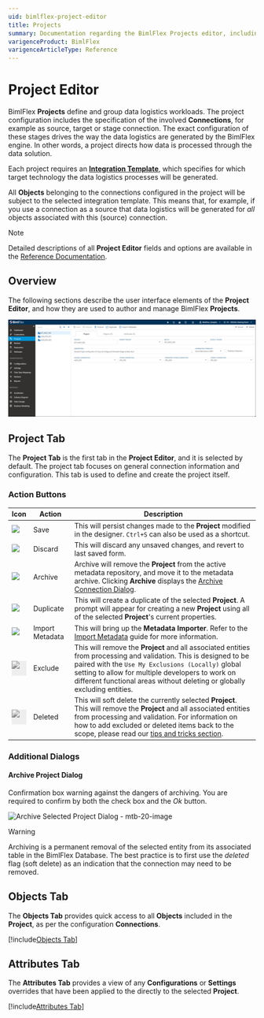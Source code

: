 ```yaml
---
uid: bimlflex-project-editor
title: Projects
summary: Documentation regarding the BimlFlex Projects editor, including editor fields, action buttons, field descriptions, setting options, and overrides.
varigenceProduct: BimlFlex
varigenceArticleType: Reference
---
```

# Project Editor

BimlFlex **Projects** define and group data logistics workloads. The project configuration includes the specification of the involved **Connections**, for example as source, target or stage connection. The exact configuration of these stages drives the way the data logistics are generated by the BimlFlex engine. In other words, a project directs how data is processed through the data solution.

Each project requires an [**Integration Template**](xref:bimlflex-concepts-integration-template), which specifies for which target technology the data logistics processes will be generated.

All **Objects** belonging to the connections configured in the project will be subject to the selected integration template. This means that, for example, if you use a connection as a source that data logistics will be generated for _all_ objects associated with this (source) connection.

> [!NOTE]
> Detailed descriptions of all **Project Editor** fields and options are available in the [Reference Documentation](xref:bimlflex-app-reference-documentation-Projects).

## Overview

The following sections describe the user interface elements of the **Project Editor**, and how they are used to author and manage BimlFlex **Projects**.

![BimlFlex Project Editor](images/bfx-projects-editor-overview.png "BimlFlex Project Editor")

## Project Tab

The **Project Tab** is the first tab in the **Project Editor**, and it is selected by default. The project tab focuses on general connection information and configuration. This tab is used to define and create the project itself.

### Action Buttons

|Icon|Action|Description|
|-|-|-|
|<div class="icon-col m-5"><img src="images/svg-icons/save.svg" /></div>|Save|This will persist changes made to the **Project** modified in the designer. `Ctrl+S` can also be used as a shortcut.|
| <div class="icon-col m-5"><img src="images/svg-icons/discard.svg" /></div> | Discard | This will discard any unsaved changes, and revert to last saved form.|
|<div class="icon-col m-5"><img src="images/svg-icons/archive-delete.svg" /></div>|Archive|Archive will remove the **Project** from the active metadata repository, and move it to the metadata archive. Clicking **Archive** displays the [Archive Connection Dialog](#archive-project-dialog).|
|<div class="icon-col m-5"><img src="images/svg-icons/duplicate-objects.svg" /></div>|Duplicate|This will create a duplicate of the selected **Project**.  A prompt will appear for creating a new **Project** using all of the selected **Project**'s current properties.|
|<div class="icon-col m-5"><img src="images/svg-icons/import-metadata.svg" /></div>|<span class="nowrap-col m-5">Import Metadata</span>|This will bring up the **Metadata Importer**. Refer to the [Import Metadata](xref:bimlflex-concepts-importing-metadata) guide for more information.|
|<div class="icon-col m-5" style="width:30px; height:30px;background:#EEE;"><img style="filter: brightness(100%) contrast(95%) grayscale(100%);" src="images/bimlflex-app-action-switch.png" /></div>|Exclude|This will remove the **Project** and all associated entities from processing and validation. This is designed to be paired with the `Use My Exclusions (Locally)` global setting to allow for multiple developers to work on different functional areas without deleting or globally excluding entities.|
|<div class="icon-col m-5" style="width:30px; height:30px;background:#EEE;"><img style="filter: brightness(100%) contrast(95%) grayscale(100%);" src="images/bimlflex-app-action-switch.png" /></div>|Deleted|This will soft delete the currently selected **Project**. This will remove the **Project** and all associated entities from processing and validation. For information on how to add excluded or deleted items back to the scope, please read our [tips and tricks section](xref:bimlflex-tips-and-tricks-overview#restoring-an-excluded-or-deleted-entity).|

### Additional Dialogs

#### Archive Project Dialog

Confirmation box warning against the dangers of archiving.  You are required to confirm by both the check box and the *Ok* button.

![Archive Selected Project Dialog - mtb-20-image](images/bimlflex-app-dialog-archive-object.png "Archive Selected Project Dialog")

>[!WARNING]
> Archiving is a permanent removal of the selected entity from its associated table in the BimlFlex Database. The best practice is to first use the _deleted_ flag (soft delete) as an indication that the connection may need to be removed.

## Objects Tab

The **Objects Tab** provides quick access to all **Objects** included in the **Project**, as per the configuration **Connections**.

[!include[Objects Tab](_tab-objects.md)]

## Attributes Tab

The **Attributes Tab** provides a view of any **Configurations** or **Settings** overrides that have been applied to the directly to the selected **Project**.

[!include[Attributes Tab](_tab-attributes.md)]
